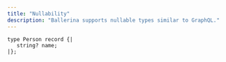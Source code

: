 ```yaml
---
title: "Nullability"
description: "Ballerina supports nullable types similar to GraphQL."
---
```

```
type Person record {|
   string? name;
|};
```
